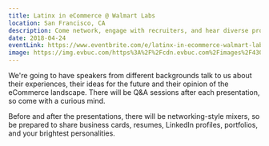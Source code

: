 ```yaml
---
title: Latinx in eCommerce @ Walmart Labs
location: San Francisco, CA
description: Come network, engage with recruiters, and hear diverse professionals in eCommerce showcase their work at Walmart Labs Sunnyvale!
date: 2018-04-24
eventLink: https://www.eventbrite.com/e/latinx-in-ecommerce-walmart-labs-tickets-44786460509#
image: https://img.evbuc.com/https%3A%2F%2Fcdn.evbuc.com%2Fimages%2F43029630%2F212374299091%2F1%2Foriginal.jpg?w=800&auto=compress&rect=0%2C0%2C2160%2C1080&s=2fa135cbb044375c6c70b3ea30ba598a
---
```


We're going to have speakers from different backgrounds talk to us about their experiences, their ideas for the future and their opinion of the eCommerce landscape. There will be Q&A sessions after each presentation, so come with a curious mind.

Before and after the presentations, there will be networking-style mixers, so be prepared to share business cards, resumes, LinkedIn profiles, portfolios, and your brightest personalities.
